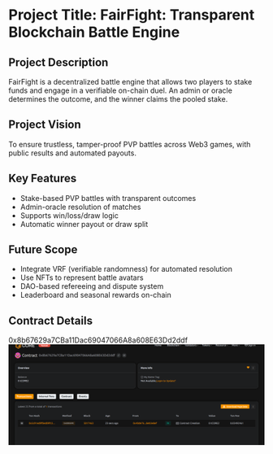 # Project Title: FairFight: Transparent Blockchain Battle Engine 

## Project Description

FairFight is a decentralized battle engine that allows two players to stake funds and engage in a verifiable on-chain duel. An admin or oracle determines the outcome, and the winner claims the pooled stake.

## Project Vision

To ensure trustless, tamper-proof PVP battles across Web3 games, with public results and automated payouts.

## Key Features

- Stake-based PVP battles with transparent outcomes
- Admin-oracle resolution of matches
- Supports win/loss/draw logic
- Automatic winner payout or draw split

## Future Scope

- Integrate VRF (verifiable randomness) for automated resolution
- Use NFTs to represent battle avatars
- DAO-based refereeing and dispute system
- Leaderboard and seasonal rewards on-chain

## Contract Details
0x8b67629a7CBa11Dac69047066A8a608E63Dd2ddf
![alt text](image.png)

